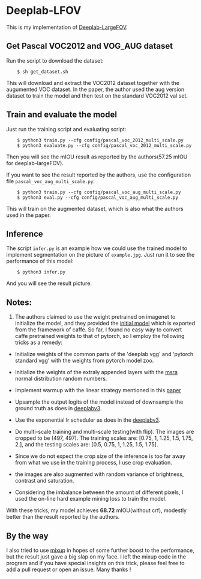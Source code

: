 # Deeplab-LFOV


This is my implementation of [Deeplab-LargeFOV](https://arxiv.org/pdf/1412.7062.pdf).


## Get Pascal VOC2012 and VOG_AUG dataset
Run the script to download the dataset:
```
    $ sh get_dataset.sh
```
This will download and extract the VOC2012 dataset together with the augumented VOC dataset. In the paper, the author used the aug version dataset to train the model and then test on the standard VOC2012 val set. 


## Train and evaluate the model
Just run the training script and evaluating script:
```
    $ python3 train.py --cfg config/pascal_voc_2012_multi_scale.py
    $ python3 evaluate.py --cfg config/pascal_voc_2012_multi_scale.py
```
Then you will see the mIOU result as reported by the authors(57.25 mIOU for deeplab-largeFOV).

If you want to see the result reported by the authors, use the configuration file `pascal_voc_aug_multi_scale.py`:
```
    $ python3 train.py --cfg config/pascal_voc_aug_multi_scale.py
    $ python3 eval.py --cfg config/pascal_voc_aug_multi_scale.py
```
This will train on the augmented dataset, which is also what the authors used in the paper.


## Inference
The script `infer.py` is an example how we could use the trained model to implement segmentation on the picture of `example.jpg`. Just run it to see the performance of this model: 
```
    $ python3 infer.py
```
And you will see the result picture.


## Notes:
1. The authors claimed to use the weight pretrained on imagenet to initialize the model, and they provided the [initial model](http://www.cs.jhu.edu/~alanlab/ccvl/init_models) which is exported from the framework of caffe. So far, I found no easy way to convert caffe pretrained weights to that of pytorch, so I employ the following tricks as a remedy:   

* Initialize weights of the common parts of the 'deeplab vgg' and 'pytorch standard vgg' with the weights from pytorch model zoo.

* Initialize the weights of the extraly appended layers with the [msra](https://arxiv.org/abs/1502.01852) normal distribution random numbers.

* Implement warmup with the linear strategy mentioned in this [paper](https://arxiv.org/abs/1706.02677)

* Upsample the output logits of the model instead of downsample the ground truth as does in [deeplabv3](https://arxiv.org/abs/1706.05587).

* Use the exponential lr scheduler as does in the [deeplabv3](https://arxiv.org/abs/1706.05587).

* Do multi-scale training and multi-scale testing(with flip). The images are cropped to be (497, 497). The training scales are: [0.75, 1, 1.25, 1.5, 1.75, 2.], and the testing scales are: [0.5, 0.75, 1, 1.25, 1.5, 1.75].

* Since we do not expect the crop size of the inference is too far away from what we use in the training process, I use crop evaluation. 

* the images are also augmented with random variance of brightness, contrast and saturation.

* Considering the imbalance between the amount of different pixels, I used the on-line hard example mining loss to train the model. 

With these tricks, my model achieves **68.72** mIOU(without crf), modestly better than the result reported by the authors.


## By the way
I also tried to use [mixup](https://arxiv.org/abs/1710.09412) in hopes of some further boost to the performance, but the result just gave a big slap on my face. I left the mixup code in the program and if you have special insights on this trick, please feel free to add a pull request or open an issue. Many thanks !
